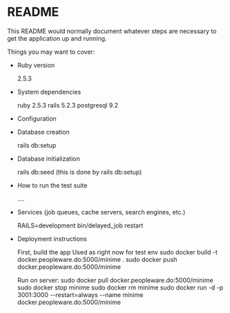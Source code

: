 # README

This README would normally document whatever steps are necessary to get the
application up and running.

Things you may want to cover:

- Ruby version

  2.5.3

- System dependencies

  ruby 2.5.3
  rails 5.2.3
  postgresql 9.2

- Configuration

- Database creation

  rails db:setup

- Database initialization

  rails db:seed (this is done by rails db:setup)

- How to run the test suite

  ....

- Services (job queues, cache servers, search engines, etc.)

  RAILS=development bin/delayed_job restart

- Deployment instructions

  First, build the app
  Used as right now for test env
  sudo docker build -t docker.peopleware.do:5000/minime .
  sudo docker push docker.peopleware.do:5000/minime

  Run on server:
  sudo docker pull docker.peopleware.do:5000/minime
  sudo docker stop minime
  sudo docker rm minime
  sudo docker run -d -p 3001:3000 --restart=always --name minime docker.peopleware.do:5000/minime
